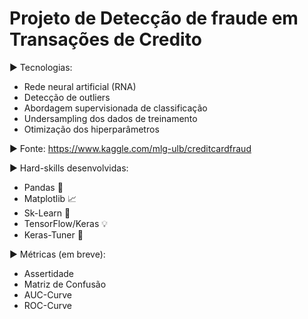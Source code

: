 # Projeto de Detecção de fraude em Transações de Credito

:arrow_forward: Tecnologias:

* Rede neural artificial (RNA) 
* Detecção de outliers
* Abordagem supervisionada de classificação
* Undersampling dos dados de treinamento 
* Otimização dos hiperparâmetros

:arrow_forward: Fonte: https://www.kaggle.com/mlg-ulb/creditcardfraud

:arrow_forward: Hard-skills desenvolvidas: 

*   Pandas :panda_face:
*   Matplotlib :chart_with_upwards_trend:
*   Sk-Learn :memo:
*   TensorFlow/Keras :bulb:
*   Keras-Tuner :rocket:

:arrow_forward: Métricas (em breve): 

*   Assertidade
*   Matriz de Confusão
*   AUC-Curve
*   ROC-Curve
